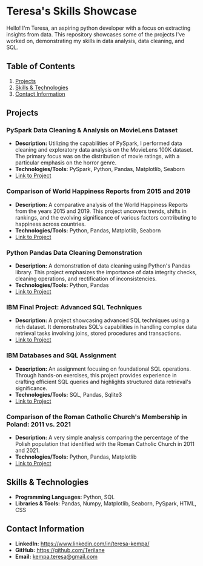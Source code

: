 # Teresa's Skills Showcase

Hello! I'm Teresa, an aspiring python developer with a focus on extracting insights from data. This repository showcases some of the projects I've worked on, demonstrating my skills in data analysis, data cleaning, and SQL.

## Table of Contents

1. [Projects](#projects)
2. [Skills & Technologies](#skills)
3. [Contact Information](#contact)

<a name="projects"></a>
## Projects

### PySpark Data Cleaning & Analysis on MovieLens Dataset

- **Description:** Utilizing the capabilities of PySpark, I performed data cleaning and exploratory data analysis on the MovieLens 100K dataset. The primary focus was on the distribution of movie ratings, with a particular emphasis on the horror genre.
- **Technologies/Tools:** PySpark, Python, Pandas, Matplotlib, Seaborn
- [Link to Project](#)

### Comparison of World Happiness Reports from 2015 and 2019
- **Description:** A comparative analysis of the World Happiness Reports from the years 2015 and 2019. This project uncovers trends, shifts in rankings, and the evolving significance of various factors contributing to happiness across countries.
- **Technologies/Tools:** Python, Pandas, Matplotlib, Seaborn
- [Link to Project](https://github.com/Terilane/portfolio/blob/main/comparison_of_world_happiness_reports_from_2015_and_2019.ipynb)

### Python Pandas Data Cleaning Demonstration

- **Description:** A demonstration of data cleaning using Python's Pandas library. This project emphasizes the importance of data integrity checks, cleaning operations, and rectification of inconsistencies.
- **Technologies/Tools:** Python, Pandas
- [Link to Project](https://github.com/Terilane/portfolio/blob/main/pyhon_pandas_data_cleaning_demonstration.ipynb)

### IBM Final Project: Advanced SQL Techniques

- **Description:** A project showcasing advanced SQL techniques using a rich dataset. It demonstrates SQL's capabilities in handling complex data retrieval tasks involving joins, stored procedures and transactions.
- [Link to Project](https://github.com/Terilane/portfolio/blob/main/IBM_Final_Project_Advanced_SQL_Techniques.ipynb)

### IBM Databases and SQL Assignment

- **Description:** An assignment focusing on foundational SQL operations. Through hands-on exercises, this project provides experience in crafting efficient SQL queries and highlights structured data retrieval's significance.
- **Technologies/Tools:** SQL, Pandas, Sqlite3
- [Link to Project](https://github.com/Terilane/portfolio/blob/main/IBM_Databases_and_SQL_assigment.ipynb)

### Comparison of the Roman Catholic Church's Membership in Poland: 2011 vs. 2021

- **Description:** A very simple analysis comparing the percentage of the Polish population that identified with the Roman Catholic Church in 2011 and 2021.
- **Technologies/Tools:** Python, Pandas, Matplotlib
- [Link to Project](https://github.com/Terilane/portfolio/blob/main/comparison_roman_church_poland_2011_vs_2021.ipynb)

## Skills & Technologies

- **Programming Languages:** Python, SQL
- **Libraries & Tools:** Pandas, Numpy, Matplotlib, Seaborn, PySpark, HTML, CSS
<a name="contact"></a>
## Contact Information

- **LinkedIn:** <a name="linkedin" href = "https://www.linkedin.com/in/teresa-kempa/">https://www.linkedin.com/in/teresa-kempa/</a>
- **GitHub:** <a name="github" href = "https://github.com/Terilane">https://github.com/Terilane</a>
- **Email:** kempa.teresa@gmail.com
